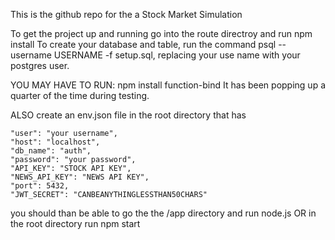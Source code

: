 This is the github repo for the a Stock Market Simulation

To get the project up and running
go into the route directroy and run 
npm install
To create your database and table, run the command psql --username USERNAME -f setup.sql, replacing your use name with your postgres user.


YOU MAY HAVE TO RUN:
npm install function-bind
It has been popping up a quarter of the time during testing.

ALSO create an env.json file in the root directory that has

	"user": "your username",
	"host": "localhost",
	"db_name": "auth", 
	"password": "your password",
	"API_KEY": "STOCK API KEY",
	"NEWS_API_KEY": "NEWS API KEY",
	"port": 5432,
	"JWT_SECRET": "CANBEANYTHINGLESSTHAN50CHARS"

you should than be able to go the the /app directory
and run node.js
OR 
in the root directory run npm start
